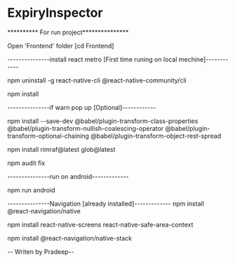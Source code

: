 # ExpiryInspector

********** For run project***************

Open 'Frontend' folder [cd Frontend]

---------------install react metro [First time runing on local mechine]------------

npm uninstall -g react-native-cli @react-native-community/cli

npm install

---------------if warn pop up [Optional]------------

npm install --save-dev @babel/plugin-transform-class-properties @babel/plugin-transform-nullish-coalescing-operator @babel/plugin-transform-optional-chaining @babel/plugin-transform-object-rest-spread

npm install rimraf@latest glob@latest

npm audit fix

---------------run on android-------------

npm run android

---------------Navigation [already installed]-------------
npm install @react-navigation/native

npm install react-native-screens react-native-safe-area-context

npm install @react-navigation/native-stack


-- Writen by Pradeep--
